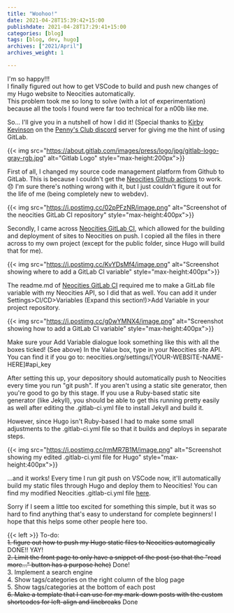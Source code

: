 ```yaml
---
title: "Woohoo!"
date: 2021-04-28T15:39:42+15:00
publishdate: 2021-04-28T17:29:41+15:00
categories: [blog]
tags: [blog, dev, hugo]
archives: ["2021/April"]
archives_weight: 1

---
```


I'm so happy!!!  
I finally figured out how to get VSCode to build and push new changes of my Hugo website to Neocities automatically.  
This problem took me so long to solve (with a lot of experimentation) because all the tools I found were far too technical for a n00b like me.  


So... I'll give you in a nutshell of how I did it! (Special thanks to [Kirby Kevinson](https://neocities.org/site/kirbykevinson) on the [Penny's Club discord](https://discord.com/invite/eSBb68a) server for giving me the hint of using GitLab.


{{< img src="https://about.gitlab.com/images/press/logo/jpg/gitlab-logo-gray-rgb.jpg" alt="Gitlab Logo" style="max-height:200px">}} 

<!--more-->

First of all, I changed my source code management platform from Github to GitLab. This is because I couldn't get the <a href="https://github.com/marketplace/actions/deploy-to-neocities">Neocities Github actions</a> to work. :disappointed: I'm sure there's nothing wrong with it, but I just couldn't figure it out for the life of me (being completely new to webdev).  


{{< img src="https://i.postimg.cc/02pPFzNR/image.png" alt="Screenshot of the neocities GitLab CI repository" style="max-height:400px">}} 


Secondly, I came across <a href="https://gitlab.com/pages/neocities">Neocities GitLab CI</a>, which allowed for the building and deployment of sites to Neocities on push. I copied all the files in there across to my own project (except for the public folder, since Hugo will build that for me).

{{< img src="https://i.postimg.cc/KvYDsMf4/image.png" alt="Screenshot showing where to add a GitLab CI variable" style="max-height:400px">}}

The readme.md of <a href="https://gitlab.com/pages/neocities">Neocities GitLab CI</a> required me to make a GitLab file variable with my Neocities API, so I did that as well. You can add it under Settings>CI/CD>Variables (Expand this section!)>Add Variable in your project repository.  

{{< img src="https://i.postimg.cc/g0wYMNX4/image.png" alt="Screenshot showing how to add a GitLab CI variable" style="max-height:400px">}} 

Make sure your Add Variable dialogue look something like this with all the boxes ticked! (See above) In the Value box, type in your Neocities site API. You can find it if you go to: neocities.org/settings/[YOUR-WEBSITE-NAME-HERE]#api_key

After setting this up, your depository should automatically push to Neocities every time you run "git push". If you aren't using a static site generator, then you're good to go by this stage. If you use a Ruby-based static site generator (like Jekyll), you should be able to get this running pretty easily as well after editing the .gitlab-ci.yml file to install Jekyll and build it.  

However, since Hugo isn't Ruby-based I had to make some small adjustments to the .gitlab-ci.yml file so that it builds and deploys in separate steps.  

{{< img src="https://i.postimg.cc/rmMR7B1M/image.png" alt="Screenshot showing my edited .gitlab-ci.yml file for Hugo" style="max-height:400px">}} 

...and it works! Every time I run git push on VSCode now, it'll automatically build my static files through Hugo and deploy them to Neocities! 
You can find my modified Neocities .gitlab-ci.yml file [here](https://pastebin.com/mvb1jUej).  

Sorry if I seem a little too excited for something this simple, but it was so hard to find anything that's easy to understand for complete beginners! I hope that this helps some other people here too.

{{< left >}}
To-do: <br>
<strike>1. figure out how to push my Hugo static files to Neocities automagically</strike> DONE!! YAY!<br>
<strike>2. Limit the front page to only have a snippet of the post (so that the "read more..." button has a purpose hehe)</strike> Done!<br>
3. Implement a search engine <br>
4. Show tags/categories on the right column of the blog page <br>
5. Show tags/categories at the bottom of each post <br>
<strike>6. Make a template that I can use for my mark-down posts with the custom shortcodes for left-align and linebreaks</strike> Done <br>

<!-- Image shortcodes
{{< img src="url" alt="alt-text" >}} For inserting images
{{< left >}} - For left-aligning
{{< br >}} - For new lines -->

